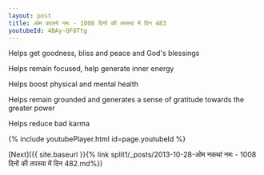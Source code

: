 ```yaml
---
layout: post
title: ओम कालये नमः - 1008 दिनों की तपस्या में दिन 483
youtubeId: 4BAy-QF8Ttg
---
```

 
 
Helps get goodness, bliss and peace and God's blessings
 
Helps remain focused, help generate inner energy 
 
Helps boost physical and mental health 
 
Helps remain grounded and generates a sense of gratitude towards the greater power 
 
Helps reduce bad karma
 
 
 
 


{% include youtubePlayer.html id=page.youtubeId %}
 
[Next]({{ site.baseurl }}{% link  split1/_posts/2013-10-28-ओम नकथां नमः - 1008 दिनों की तपस्या में दिन 482.md%})
 
